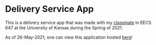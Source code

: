 # Delivery Service App 

This is a delivery service app that was made with my [classmate](https://github.com/r211b673) in EECS 647 at the University of Kansas during the Spring of 2021.

As of 26-May-2021, one can view this application hosted [here](https://people.eecs.ku.edu/~n676m982/EECS-647-Project/index.php)!
